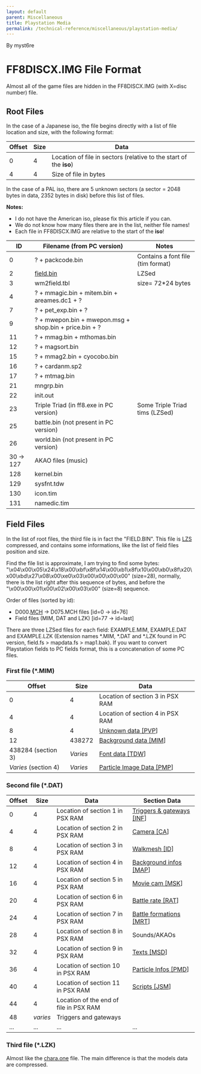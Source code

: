 ```yaml
---
layout: default
parent: Miscellaneous
title: Playstation Media
permalink: /technical-reference/miscellaneous/playstation-media/
---
```


By myst6re

# FF8DISCX.IMG File Format

Almost all of the game files are hidden in the FF8DISCX.IMG (with X=disc number) file.

## Root Files

In the case of a Japanese iso, the file begins directly with a list of file location and size, with the following format:

| Offset | Size | Data                                                               |
|--------|------|--------------------------------------------------------------------|
| 0      | 4    | Location of file in sectors (relative to the start of the **iso**) |
| 4      | 4    | Size of file in bytes                                              |

In the case of a PAL iso, there are 5 unknown sectors (a sector = 2048 bytes in data, 2352 bytes in disk) before this list of files.

**Notes:**

-   I do not have the American iso, please fix this article if you can.
-   We do not know how many files there are in the list, neither file names!
-   Each file in FF8DISCX.IMG are relative to the start of the **iso**!

| ID           | Filename (from PC version)                             | Notes                             |
|--------------|--------------------------------------------------------|-----------------------------------|
| 0            | ? + packcode.bin                                       | Contains a font file (tim format) |
| 2            | [field.bin](#field-files)                   | LZSed                             |
| 3            | wm2field.tbl                                           | size= 72\*24 bytes                |
| 4            | ? + mmagic.bin + mitem.bin + areames.dc1 + ?           |                                   |
| 7            | ? + pet\_exp.bin + ?                                   |                                   |
| 9            | ? + mwepon.bin + mwepon.msg + shop.bin + price.bin + ? |                                   |
| 11           | ? + mmag.bin + mthomas.bin                             |                                   |
| 12           | ? + magsort.bin                                        |                                   |
| 15           | ? + mmag2.bin + cyocobo.bin                            |                                   |
| 16           | ? + cardanm.sp2                                        |                                   |
| 17           | ? + mtmag.bin                                          |                                   |
| 21           | mngrp.bin                                              |                                   |
| 22           | init.out                                               |                                   |
| 23           | Triple Triad (in ff8.exe in PC version)                | Some Triple Triad tims (LZSed)    |
| 25           | battle.bin (not present in PC version)                 |                                   |
| 26           | world.bin (not present in PC version)                  |                                   |
| 30 -&gt; 127 | AKAO files (music)                                     |                                   |
| 128          | kernel.bin                                             |                                   |
| 129          | sysfnt.tdw                                             |                                   |
| 130          | icon.tim                                               |                                   |
| 131          | namedic.tim                                            |                                   |

  

## Field Files

In the list of root files, the third file is in fact the "FIELD.BIN". This file is [LZS](../FF7/LZS_format) compressed, and contains some informations, like the list of field files position and size.

Find the file list is approximate, I am trying to find some bytes: "\\x04\\x00\\x05\\x24\\x18\\x00\\xbf\\x8f\\x14\\x00\\xb1\\x8f\\x10\\x00\\xb0\\x8f\\x20\\x00\\xbd\\x27\\x08\\x00\\xe0\\x03\\x00\\x00\\x00\\x00" (size=28), normally, there is the list right after this sequence of bytes, and before the "\\x00\\x00\\x01\\x00\\x02\\x00\\x03\\x00" (size=8) sequence.

Order of files (sorted by id):

-   D000.[MCH](../Field/Field%20File%20Format/FileFormat_MCH) -&gt; D075.MCH files \[id=0 -&gt; id=76\]
-   Field files (MIM, DAT and LZK) \[id=77 -&gt; id=last\]

There are three LZSed files for each field: EXAMPLE.MIM, EXAMPLE.DAT and EXAMPLE.LZK (Extension names \*.MIM, \*.DAT and \*.LZK found in PC version, field.fs &gt; mapdata.fs &gt; map1.bak). If you want to convert Playstation fields to PC fields format, this is a concatenation of some PC files.

### First file (\*.MIM)

| Offset               | Size     | Data                                                         |
|----------------------|----------|--------------------------------------------------------------|
| 0                    | 4        | Location of section 3 in PSX RAM                             |
| 4                    | 4        | Location of section 4 in PSX RAM                             |
| 8                    | 4        | [Unknown data \[PVP](FileFormat_PVP)\]        |
| 12                   | 438272   | [Background data \[MIM](../Field/Field%20File%20Format/FileFormat_MIM)\]     |
| 438284 (section 3)   | *Varies* | [Font data \[TDW](../Field/Field%20File%20Format/FileFormat_TDW.md)\]           |
| *Varies* (section 4) | *Varies* | [Particle Image Data \[PMP](../Field/Field%20File%20Format/FileFormat_PMP)\] |

### Second file (\*.DAT)

| Offset | Size     | Data                                   | Section Data                                                   |
|--------|----------|----------------------------------------|----------------------------------------------------------------|
| 0      | 4        | Location of section 1 in PSX RAM       | [Triggers & gateways \[INF](../Field/Field%20File%20Format/FileFormat_INF)\]   |
| 4      | 4        | Location of section 2 in PSX RAM       | [Camera \[CA](../Field/Field%20File%20Format/FileFormat_CA)\]                  |
| 8      | 4        | Location of section 3 in PSX RAM       | [Walkmesh \[ID](../FF7/Field/Camera_Matrix)\]          |
| 12     | 4        | Location of section 4 in PSX RAM       | [Background infos \[MAP](../Field/Field%20File%20Format/FileFormat_MAP)\]      |
| 16     | 4        | Location of section 5 in PSX RAM       | [Movie cam \[MSK](../Field/Field%20File%20Format/FileFormat_MSK)\]             |
| 20     | 4        | Location of section 6 in PSX RAM       | [Battle rate \[RAT](../Field/Field%20File%20Format/FileFormat_RAT_MRT)\]       |
| 24     | 4        | Location of section 7 in PSX RAM       | [Battle formations \[MRT](../Field/Field%20File%20Format/FileFormat_RAT_MRT)\] |
| 28     | 4        | Location of section 8 in PSX RAM       | Sounds/AKAOs                                                   |
| 32     | 4        | Location of section 9 in PSX RAM       | [Texts \[MSD](../Field/Field%20File%20Format/FileFormat_MSD)\]                 |
| 36     | 4        | Location of section 10 in PSX RAM      | [Particle Infos \[PMD](FileFormat_PMD)\]        |
| 40     | 4        | Location of section 11 in PSX RAM      | [Scripts \[JSM](../Field/Field%20File%20Format/FileFormat_JSM)\]               |
| 44     | 4        | Location of the end of file in PSX RAM |                                                                |
| 48     | *varies* | Triggers and gateways                  |                                                                |
| ...    | ...      | ...                                    | ...                                                            |

### Third file (\*.LZK)

Almost like the [chara.one](../Field/Field%20File%20Format/FileFormat_ONE) file. The main difference is that the models data are compressed.
